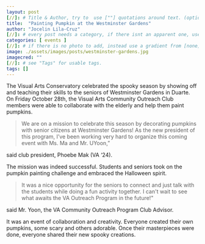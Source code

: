 ```yaml
---
layout: post
[//]: # Title & Author, try to  use [""] quotations around text. (optional, just formality).
title:  "Painting Pumpkin at the Westminster Gardens"
author: "Jocelin Lila-Cruz"
[//]: # every post needs a category, if there isnt an apparent one, use [misc].
categories: [ events ]
[//]: # if there is no photo to add, instead use a gradient from [none] folder by picking a number from 1-10. (all gradients are .jpg)
image: ./assets/images/posts/westminster-gardens.jpg
imagecred: ""
[//]: # see "Tags" for usable tags.
tags: []
---
```

The Visual Arts Conservatory celebrated the spooky season by showing off and teaching their skills to the seniors of Westminster Gardens in Duarte. On Friday October 28th, the Visual Arts Community Outreach Club members were able to collaborate with the elderly and help them paint pumpkins.

> We are on a mission to celebrate this season by decorating pumpkins with senior citizens at Westminster Gardens! As the new president of this program, I’ve been working very hard to organize this coming event with Ms. Ma and Mr. UYoon,”

said club president, Phoebe Mak (VA ‘24). 

The mission was indeed successful. Students and seniors took on the pumpkin painting challenge and embraced the Halloween spirit. 

> It was a nice opportunity for the seniors to connect and just talk with the students while doing a fun activity together. I can't wait to see what awaits the VA Outreach Program in the future!" 

said Mr. Yoon, the VA Community Outreach Program Club Advisor. 

It was an event of collaboration and creativity. Everyone created their own pumpkins, some scary and others adorable. Once their masterpieces were done, everyone shared their new spooky creations.